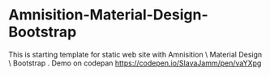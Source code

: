 # Amnisition-Material-Design-Bootstrap
This is starting template for static web site with Amnisition \ Material Design \ Bootstrap . Demo on codepan https://codepen.io/SlavaJamm/pen/vaYXpg
